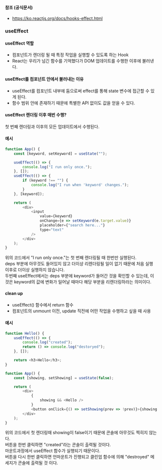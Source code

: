 #### 참조 (공식문서)
* https://ko.reactjs.org/docs/hooks-effect.html

### useEffect

#### useEffect 역할
* 컴포넌트가 렌더링 될 때 특정 작업을 실행할 수 있도록 하는 Hook
* React는 우리가 넘긴 함수를 기억했다가 DOM 업데이트를 수행한 이후에 불러낸다.

#### useEffect를 컴포넌트 안에서 불러내는 이유
* useEffect를 컴포넌트 내부에 둠으로써 effect를 통해 state 변수에 접근할 수 있게 된다.
* 함수 범위 안에 존재하기 때문에 특별한 API 없이도 값을 얻을 수 있다.

#### useEffect 렌더링 이후 매번 수행?
첫 번째 렌더링과 이후의 모든 업데이트에서 수행된다.

#### 예시
```javascript
function App() {
    const [keyword, setKeyword] = useState("");

    useEffect(() => {
        console.log("I run only once.");
    }, []);
    useEffect(() => {
        if (keyword !== "") {
            console.log("I run when 'keyword' changes.");
        }
    }, [keyword]);

    return (
        <div>
            <input
                value={keyword}
                onChange={e => setKeyword(e.target.value)}
                placeholder={"search here..."}
                type="text"
            />
        </div>
    );
}
```

위의 코드에서 "I run only once."는 첫 번째 렌더링될 때 한번만 실행된다.  
deps 부분에 아무것도 들어있지 않고 더이상 리렌더링될 일이 없기 때문에 처음 실행 이후로 더이상 실행하지 않습니다.  
두번째 useEffect에서는 deps 부분에 keyword가 들어간 것을 확인할 수 있는데, 이 것은 keyword의 값에 변화가 일어날 때마다 해당 부분을 리렌더링하라는 의미이다.  

#### clean up
* useEffect() 함수에서 return 함수
* 컴포넌트의 unmount 이전, update 직전에 어떤 작업을 수행하고 싶을 때 사용

#### 예시
```javascript
function Hello() {
    useEffect(() => {
        console.log("created");
        return () => console.log("destoryed");
    }, []);

    return <h3>Hello</h3>;
}

function App() {
    const [showing, setShowing] = useState(false);

    return (
        <div>
            {
                showing && <Hello />
            }
            <button onClick={() => setShowing(prev => !prev)}>{showing ? "Hide" : "Show"}</button>
        </div>
    );
}
```

위의 코드에서 첫 렌더링때 showing이 false이기 때문에 콘솔에 아무것도 찍히지 않는다.  
버튼을 한번 클릭하면 "created"라는 콘솔이 출력될 것이다.  
마운트과정에서 useEffect 함수가 실행되기 때문이다.  
버튼을 다시 한번 클릭하면 언마운트가 진행되고 클린업 함수에 의해 "destroyed" 메세지가 콘솔에 출력될 것 이다.